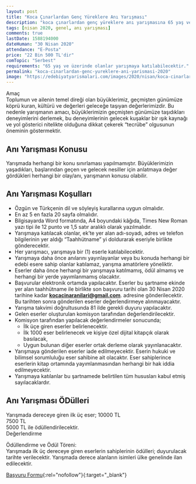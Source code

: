 ```yaml
---
layout: post
title: "Koca Çınarlardan Genç Yüreklere Anı Yarışması"
description: "koca çınarlardan genç yüreklere anı yarışmasına 65 yaş ve üzeri herkes katılabilir"
tags: [nisan 2020, genel, anı yarışması]
comments: true
lastDate: 1588194000    
dateHuman: "30 Nisan 2020"
attendance: "E-Posta"
price: "22 Bin 500 TL'dir"
comTopic: "Serbest"
requirements: "65 yaş ve üzerinde olanlar yarışmaya katılabilecektir."
permalink: "koca-cinarlardan-genc-yureklere-ani-yarismasi-2020"
image: "https://edebiyatyarismalari.com/images/2020/nisan/koca-cinarlardan-genc-yureklere-ani-yarismasi.jpg"
---
```


Amaç  
Toplumun ve ailenin temel direği olan büyüklerimiz, geçmişten günümüze köprü kuran, kültürü ve değerleri geleceğe taşıyan değerlerimizdir. Bu nedenle yarışmanın amacı, büyüklerimizin geçmişten günümüze taşıdıkları deneyimlerini derlemek, bu deneyimlerinin gelecek kuşaklar bir ışık kaynağı ve yol gösterici nitelikte olduğuna dikkat çekerek “tecrübe” olgusunun öneminin göstermektir.

## Anı Yarışması Konusu
Yarışmada herhangi bir konu sınırlaması yapılmamıştır. Büyüklerimizin yaşadıkları, başlarından geçen ve gelecek nesiller için anlatmaya değer gördükleri herhangi bir olay/anı, yarışmanın konusu olabilir. 

## Anı Yarışması Koşulları
- Özgün ve Türkçenin dil ve söyleyiş kurallarına uygun olmalıdır.
- En az 5 en fazla 20 sayfa olmalıdır.
- Bilgisayarda Word formatında, A4 boyundaki kâğıda, Times New Roman yazı tipi ile 12 punto ve 1,5 satır aralıklı olarak yazılmalıdır.
- Yarışmaya katılacak olanlar, ek’te yer alan adı-soyadı, adres ve telefon bilgilerinin yer aldığı “Taahhütname” yi doldurarak eseriyle birlikte gönderecektir.
- Her yarışmacı, yarışmaya bir (1) eserle katılabilecektir.
- Yarışmaya daha önce anılarını yayınlayanlar veya bu konuda herhangi bir edebi esere sahip olanlar katılamaz, yarışma amatörlere yöneliktir.
- Eserler daha önce herhangi bir yarışmaya katılmamış, ödül almamış ve herhangi bir yerde yayımlanmamış olacaktır.
- Başvurular elektronik ortamda yapılacaktır. Eserler bu şartname ekinde yer alan taahhütname ile birlikte son başvuru tarihi olan 30 Nisan 2020 tarihine kadar **kocacinaranilari@gmail.com**. adresine gönderilecektir. Bu tarihten sonra gönderilen eserler değerlendirmeye alınmayacaktır.
- Yarışma takvimi doğrultusunda 81 ilde gerekli duyuru yapılacaktır.
- Gelen eserler oluşturulan komisyon tarafından değerlendirilecektir.
- Komisyon tarafından yapılacak değerlendirmeler sonucunda;
    - İlk üçe giren eserler belirlenecektir.
    - İlk 1000 eser belirlenecek ve kişiye özel dijital kitapçık olarak basılacak,
    - Uygun bulunan diğer eserler ortak derleme olarak yayınlanacaktır.
- Yarışmaya gönderilen eserler iade edilmeyecektir. Eserin hukuki ve bilimsel sorumluluğu eser sahibine ait olacaktır. Eser sahiplerince eserlerin kitap ortamında yayımlanmasından herhangi bir hak iddia edilmeyecektir.
- Yarışmaya katılanlar bu şartnamede belirtilen tüm hususları kabul etmiş sayılacaklardır.

## Anı Yarışması ÖDülleri
Yarışmada dereceye giren ilk üç eser;
10000 TL  
7500 TL  
5000 TL ile ödüllendirilecektir.   
Değerlendirme

Ödüllendirme ve Ödül Töreni:  
Yarışmada ilk üç dereceye giren eserlerin sahiplerinin ödülleri; duyurulacak tarihte verilecektir. Yarışmada derece alanların isimleri ülke genelinde ilan edilecektir.  

[Başvuru Formu](http://www.kocacinar.org/wp-content/uploads/2020/03/taah%C3%BCtname.docx?ref=edebiyatyarismalaricom){:rel="nofollow"}{:target="_blank"}